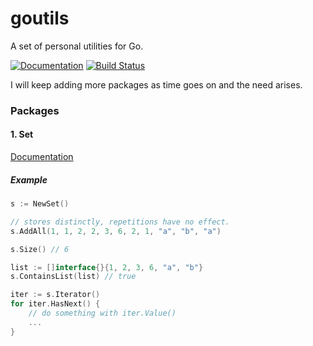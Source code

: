 # goutils

A set of personal utilities for Go.

[![Documentation](https://img.shields.io/badge/godoc-reference-blue.svg?style=flat-square)](https://godoc.org/github.com/abiosoft/goutils) [![Build Status](https://drone.io/github.com/abiosoft/goutils/status.png)](https://drone.io/github.com/abiosoft/goutils/latest)

I will keep adding more packages as time goes on and the need arises.

### Packages

#### 1. Set

[Documentation](https://godoc.org/github.com/abiosoft/goutils/set)

##### Example
```go
s := NewSet()

// stores distinctly, repetitions have no effect.
s.AddAll(1, 1, 2, 2, 3, 6, 2, 1, "a", "b", "a")

s.Size() // 6

list := []interface{}{1, 2, 3, 6, "a", "b"}
s.ContainsList(list) // true

iter := s.Iterator()
for iter.HasNext() {
    // do something with iter.Value()
    ...
}
```
